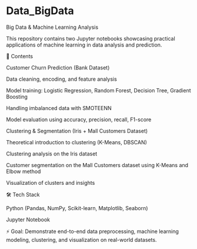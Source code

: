 # Data_BigData
Big Data &amp; Machine Learning Analysis

This repository contains two Jupyter notebooks showcasing practical applications of machine learning in data analysis and prediction.

🔑 Contents

Customer Churn Prediction (Bank Dataset)

Data cleaning, encoding, and feature analysis

Model training: Logistic Regression, Random Forest, Decision Tree, Gradient Boosting

Handling imbalanced data with SMOTEENN

Model evaluation using accuracy, precision, recall, F1-score

Clustering & Segmentation (Iris + Mall Customers Dataset)

Theoretical introduction to clustering (K-Means, DBSCAN)

Clustering analysis on the Iris dataset

Customer segmentation on the Mall Customers dataset using K-Means and Elbow method

Visualization of clusters and insights

🛠️ Tech Stack

Python (Pandas, NumPy, Scikit-learn, Matplotlib, Seaborn)

Jupyter Notebook

⚡ Goal: Demonstrate end-to-end data preprocessing, machine learning modeling, clustering, and visualization on real-world datasets.
